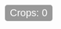 <!DOCTYPE html>
<html>
<head>
<meta charset="UTF-8">
<title>Cultivator's Cove Mini</title>
<style>
  body { margin: 0; overflow: hidden; }
  #ui {
    position: absolute;
    top: 10px; left: 10px;
    color: white; font-size: 20px; font-family: sans-serif;
    background: rgba(0,0,0,0.4); padding: 5px 10px; border-radius: 5px;
  }
</style>
</head>
<body>
<div id="ui">Crops: 0</div>
<script src="https://cdn.jsdelivr.net/npm/three@0.160.0/build/three.min.js"></script>
<script src="https://cdn.jsdelivr.net/npm/three@0.160.0/examples/js/controls/PointerLockControls.js"></script>
<script>
let scene = new THREE.Scene();
scene.background = new THREE.Color(0x87ceeb); // sky blue

let camera = new THREE.PerspectiveCamera(75, window.innerWidth/window.innerHeight, 0.1, 1000);

let renderer = new THREE.WebGLRenderer({antialias:true});
renderer.setSize(window.innerWidth, window.innerHeight);
document.body.appendChild(renderer.domElement);

// Ground
let groundGeo = new THREE.PlaneGeometry(100, 100);
let groundMat = new THREE.MeshPhongMaterial({color: 0x228B22});
let ground = new THREE.Mesh(groundGeo, groundMat);
ground.rotation.x = -Math.PI/2;
ground.receiveShadow = true;
scene.add(ground);

// Light
let light = new THREE.DirectionalLight(0xffffff, 1);
light.position.set(5, 10, 5);
scene.add(light);
scene.add(new THREE.AmbientLight(0xffffff, 0.3));

// Controls
let controls = new THREE.PointerLockControls(camera, document.body);
document.body.addEventListener('click', () => controls.lock());
camera.position.set(0, 1.6, 5);

// Movement
let velocity = new THREE.Vector3();
let keys = {};
document.addEventListener('keydown', e => keys[e.code] = true);
document.addEventListener('keyup', e => keys[e.code] = false);

// Crops
let crops = [];
let cropGeo = new THREE.ConeGeometry(0.3, 1, 8);
let cropMat = new THREE.MeshPhongMaterial({color: 0xffd700});
for (let i=0; i<10; i++) {
  let crop = new THREE.Mesh(cropGeo, cropMat);
  crop.position.set(Math.random()*50-25, 0.5, Math.random()*50-25);
  scene.add(crop);
  crops.push(crop);
}

let cropCount = 0;
let ui = document.getElementById('ui');

// Harvest on click
document.addEventListener('mousedown', () => {
  let raycaster = new THREE.Raycaster();
  raycaster.setFromCamera(new THREE.Vector2(0,0), camera);
  let intersects = raycaster.intersectObjects(crops);
  if (intersects.length > 0) {
    let crop = intersects[0].object;
    scene.remove(crop);
    crops = crops.filter(c => c !== crop);
    cropCount++;
    ui.textContent = `Crops: ${cropCount}`;
  }
});

// Animation loop
let clock = new THREE.Clock();
function animate() {
  requestAnimationFrame(animate);
  let delta = clock.getDelta();

  if (controls.isLocked) {
    velocity.set(0,0,0);
    let speed = 5;
    if (keys['KeyW'] || keys['ArrowUp']) velocity.z -= speed * delta;
    if (keys['KeyS'] || keys['ArrowDown']) velocity.z += speed * delta;
    if (keys['KeyA'] || keys['ArrowLeft']) velocity.x -= speed * delta;
    if (keys['KeyD'] || keys['ArrowRight']) velocity.x += speed * delta;
    controls.moveRight(velocity.x);
    controls.moveForward(velocity.z);
  }

  renderer.render(scene, camera);
}
animate();

window.addEventListener('resize', () => {
  camera.aspect = window.innerWidth/window.innerHeight;
  camera.updateProjectionMatrix();
  renderer.setSize(window.innerWidth, window.innerHeight);
});
</script>
</body>
</html>
